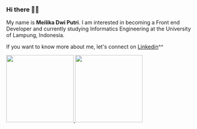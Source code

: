 ### Hi there 👋👋

My name is **Meilika Dwi Putri**. I am interested in becoming a Front end Developer and currently studying Informatics Engineering at the University of Lampung, Indonesia.

If you want to know more about me, let's connect on [Linkedin](https://www.linkedin.com/in/meilika-dwi-putri-963b41221/)^^

<p align="left">
<a href="https://github.com/Meilika">
  <img height="180em" src="https://github-readme-stats-eight-theta.vercel.app/api?username=Meilika&show_icons=true&theme=algolia&include_all_commits=true&count_private=true"/>
  <img height="180em" src="https://github-readme-stats-eight-theta.vercel.app/api/top-langs/?username=Meilika&layout=compact&langs_count=8&theme=algolia"/>
</a>
</p>


<!--
**Meilika/Meilika** is a ✨ _special_ ✨ repository because its `README.md` (this file) appears on your GitHub profile.

Here are some ideas to get you started:

- 🔭 I’m currently working on ...
- 🌱 I’m currently learning ...
- 👯 I’m looking to collaborate on ...
- 🤔 I’m looking for help with ...
- 💬 Ask me about ...
- 📫 How to reach me: ...
- 😄 Pronouns: ...
- ⚡ Fun fact: ...
-->
